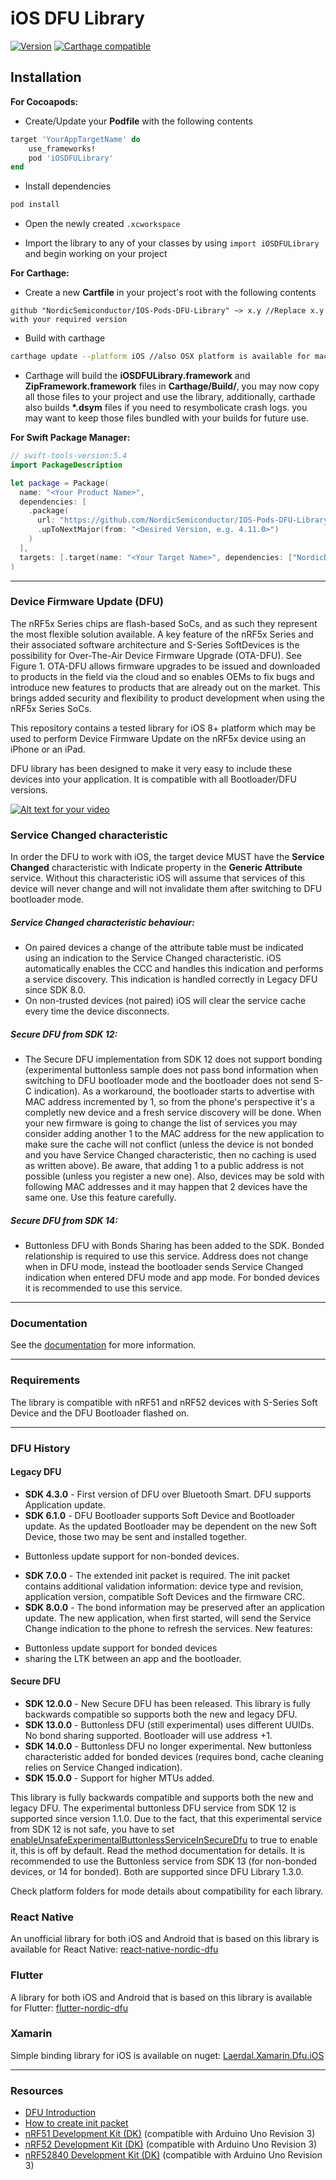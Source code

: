 # iOS DFU Library

[![Version](http://img.shields.io/cocoapods/v/iOSDFULibrary.svg)](http://cocoapods.org/pods/iOSDFULibrary)
[![Carthage compatible](https://img.shields.io/badge/Carthage-compatible-4BC51D.svg?style=flat)](https://github.com/Carthage/Carthage)

## Installation

**For Cocoapods:**

- Create/Update your **Podfile** with the following contents

```ruby
target 'YourAppTargetName' do
    use_frameworks!
    pod 'iOSDFULibrary'
end
```

- Install dependencies

```ruby
pod install
```

- Open the newly created `.xcworkspace`

- Import the library to any of your classes by using `import iOSDFULibrary` and begin working on your project


**For Carthage:**

- Create a new **Cartfile** in your project's root with the following contents

```ogld
github "NordicSemiconductor/IOS-Pods-DFU-Library" ~> x.y //Replace x.y with your required version
```

- Build with carthage

```sh
carthage update --platform iOS //also OSX platform is available for macOS builds
```

- Carthage will build the **iOSDFULibrary.framework** and **ZipFramework.framework** files in **Carthage/Build/**, 
you may now copy all those files to your project and use the library, additionally, carthade also builds **\*.dsym** files 
if you need to resymbolicate crash logs. you may want to keep those files bundled with your builds for future use.

**For Swift Package Manager:**

```swift
// swift-tools-version:5.4
import PackageDescription

let package = Package(
  name: "<Your Product Name>",
  dependencies: [
    .package(
      url: "https://github.com/NordicSemiconductor/IOS-Pods-DFU-Library", 
      .upToNextMajor(from: "<Desired Version, e.g. 4.11.0>")
    )
  ],
  targets: [.target(name: "<Your Target Name>", dependencies: ["NordicDFU"])]
)
```

---

### Device Firmware Update (DFU)

The nRF5x Series chips are flash-based SoCs, and as such they represent the most flexible solution available. 
A key feature of the nRF5x Series and their associated software architecture and S-Series SoftDevices is the 
possibility for Over-The-Air Device Firmware Upgrade (OTA-DFU). See Figure 1. 
OTA-DFU allows firmware upgrades to be issued and downloaded to products in the field via the cloud and so
enables OEMs to fix bugs and introduce new features to products that are already out on the market. 
This brings added security and flexibility to product development when using the nRF5x Series SoCs.

This repository contains a tested library for iOS 8+ platform which may be used to perform Device Firmware Update 
on the nRF5x device using an iPhone or an iPad.

DFU library has been designed to make it very easy to include these devices into your application. 
It is compatible with all Bootloader/DFU versions.

[![Alt text for your video](http://img.youtube.com/vi/LdY2m_bZTgE/0.jpg)](http://youtu.be/LdY2m_bZTgE)

### Service Changed characteristic

In order the DFU to work with iOS, the target device MUST have the **Service Changed** characteristic with 
Indicate property in the **Generic Attribute** service. Without this characteristic iOS will assume that services of
this device will never change and will not invalidate them after switching to DFU bootloader mode.

##### Service Changed characteristic behaviour:

- On paired devices a change of the attribute table must be indicated using an indication to the Service Changed characteristic. 
iOS automatically enables the CCC and handles this indication and performs a service discovery. 
This indication is handled correctly in Legacy DFU since SDK 8.0.
- On non-trusted devices (not paired) iOS will clear the service cache every time the device disconnects.

##### Secure DFU from SDK 12:

- The Secure DFU implementation from SDK 12 does not support bonding (experimental buttonless sample does not 
pass bond information when switching to DFU bootloader mode and the bootloader does not send S-C indication). 
As a workaround, the bootloader starts to advertise with MAC address incremented by 1, so from the phone's perspective 
it's a completly new device and a fresh service discovery will be done. When your new firmware is going to change 
the list of services you may consider adding another 1 to the MAC address for the new application to make sure 
the cache will not conflict (unless the device is not bonded and you have Service Changed characteristic, then no 
caching is used as written above). Be aware, that adding 1 to a public address is not possible (unless you register a new one). 
Also, devices may be sold with following MAC addresses and it may happen that 2 devices have the same one. 
Use this feature carefully.

##### Secure DFU from SDK 14:

- Buttonless DFU with Bonds Sharing has been added to the SDK. Bonded relationship is required to use
this service. Address does not change when in DFU mode, instead the bootloader sends Service Changed
indication when entered DFU mode and app mode. For bonded devices it is recommended to use this service.

---

### Documentation

See the [documentation](documentation.md) for more information.

---

### Requirements

The library is compatible with nRF51 and nRF52 devices with S-Series Soft Device and the DFU Bootloader flashed on. 

---

### DFU History

#### Legacy DFU

* **SDK 4.3.0** - First version of DFU over Bluetooth Smart. DFU supports Application update.
* **SDK 6.1.0** - DFU Bootloader supports Soft Device and Bootloader update. As the updated Bootloader may be dependent on the new Soft Device, those two may be sent and installed together.

- Buttonless update support for non-bonded devices.

* **SDK 7.0.0** - The extended init packet is required. The init packet contains additional validation information: device type and revision, application version, compatible Soft Devices and the firmware CRC.
* **SDK 8.0.0** - The bond information may be preserved after an application update. The new application, when first started, will send the Service Change indication to the phone to refresh the services. New features:

- Buttonless update support for bonded devices 
- sharing the LTK between an app and the bootloader.

#### Secure DFU

* **SDK 12.0.0** - New Secure DFU has been released. This library is fully backwards compatible so supports both the new and legacy DFU.
* **SDK 13.0.0** - Buttonless DFU (still experimental) uses different UUIDs. No bond sharing supported. Bootloader will use address +1.
* **SDK 14.0.0** - Buttonless DFU no longer experimental. New buttonless characteristic added for bonded devices (requires bond, cache cleaning relies on Service Changed indication).
* **SDK 15.0.0** - Support for higher MTUs added.

This library is fully backwards compatible and supports both the new and legacy DFU. The experimental buttonless DFU service from SDK 12 is supported since version 1.1.0. Due to the fact, that this experimental service from SDK 12 is not safe, you have to set [enableUnsafeExperimentalButtonlessServiceInSecureDfu](https://github.com/NordicSemiconductor/IOS-Pods-DFU-Library/blob/master/iOSDFULibrary/Classes/Implementation/DFUServiceInitiator.swift#L296) to true to enable it, this is off by default. Read the method documentation for details. It is recommended to use the Buttonless service from SDK 13 (for non-bonded devices, or 14 for bonded). Both are supported since DFU Library 1.3.0.

Check platform folders for mode details about compatibility for each library.

### React Native

An unofficial library for both iOS and Android that is based on this library is available for React Native: [react-native-nordic-dfu](https://github.com/Pilloxa/react-native-nordic-dfu)

### Flutter

A library for both iOS and Android that is based on this library is available for Flutter: 
[flutter-nordic-dfu](https://github.com/fengqiangboy/flutter-nordic-dfu) 

### Xamarin

Simple binding library for iOS is available on nuget:
[Laerdal.Xamarin.Dfu.iOS](https://www.nuget.org/packages/Laerdal.Xamarin.Dfu.iOS/)

---

### Resources

- [DFU Introduction](https://infocenter.nordicsemi.com/topic/sdk_nrf5_v17.0.2/lib_bootloader_modules.html?cp=8_1_3_5 "Documentation")
- [How to create init packet](https://infocenter.nordicsemi.com/topic/sdk_nrf5_v17.0.2/lib_bootloader_dfu_validation.html#lib_dfu_image "Init packet")
- [nRF51 Development Kit (DK)](https://www.nordicsemi.com/Software-and-Tools/Development-Kits/nRF51-DK "nRF51 DK") (compatible with Arduino Uno Revision 3)
- [nRF52 Development Kit (DK)](https://www.nordicsemi.com/Software-and-Tools/Development-Kits/nRF52-DK "nRF52 DK") (compatible with Arduino Uno Revision 3)
- [nRF52840 Development Kit (DK)](https://www.nordicsemi.com/Software-and-Tools/Development-Kits/nRF52840-DK "nRF52840 DK") (compatible with Arduino Uno Revision 3)


